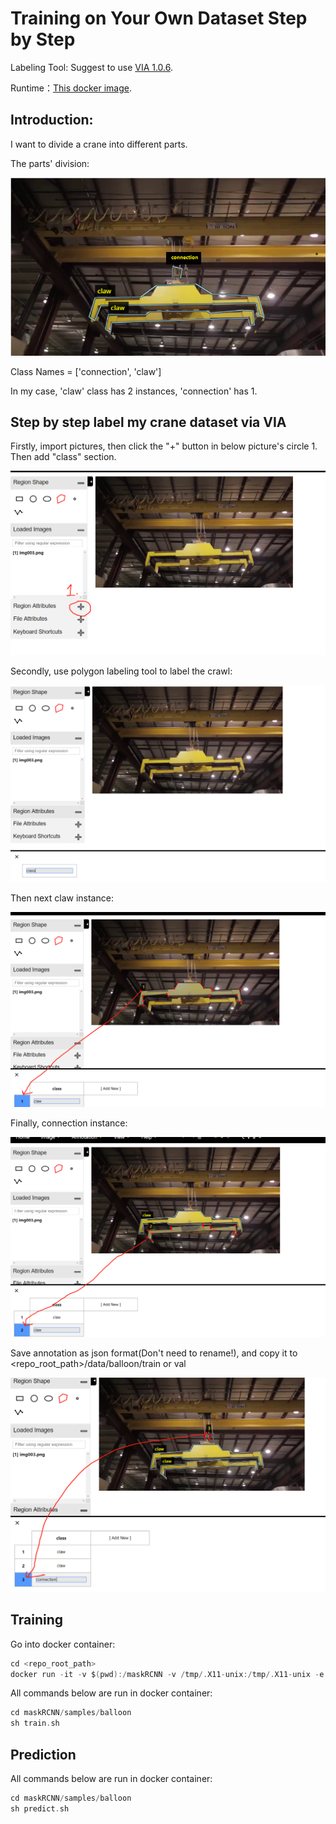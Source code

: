 # Training on Your Own Dataset Step by Step
Labeling Tool: Suggest to use [VIA 1.0.6](http://www.robots.ox.ac.uk/~vgg/software/via/via-1.0.6.html).

Runtime：[This docker image](https://hub.docker.com/r/waleedka/modern-deep-learning/).
## Introduction: 
I want to divide a crane into different parts. 

The parts' division:

![](repo_pictures/firstWay.png)

Class Names = ['connection', 'claw']

In my case, 'claw' class has 2 instances, 'connection' has 1.
## Step by step label my crane dataset via VIA
Firstly, import pictures, then click the "+" button in below picture's circle 1. Then add "class" section.

![](repo_pictures/step1.jpg)

Secondly, use polygon labeling tool to label the crawl:

![](repo_pictures/step2.jpg)

Then next claw instance:

![](repo_pictures/step3.jpg)

Finally, connection instance:

![](repo_pictures/step4.jpg)

Save annotation as json format(Don't need to rename!), and copy it to <repo_root_path>/data/balloon/train or val

![](repo_pictures/step5.jpg)
## Training
Go into docker container:
```c
cd <repo_root_path>
docker run -it -v $(pwd):/maskRCNN -v /tmp/.X11-unix:/tmp/.X11-unix -e DISPLAY=unix$DISPLAY waleedka/modern-deep-learning bash
```
All commands below are run in docker container:
```c
cd maskRCNN/samples/balloon
sh train.sh
```
## Prediction
All commands below are run in docker container:
```c
cd maskRCNN/samples/balloon
sh predict.sh
```
